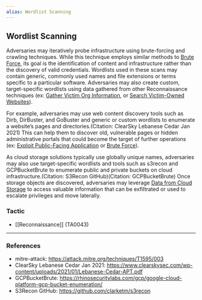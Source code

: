 ```yaml
---
alias: Wordlist Scanning
---
```


## Wordlist Scanning

Adversaries may iteratively probe infrastructure using brute-forcing and crawling techniques. While this technique employs similar methods to [Brute Force](https://attack.mitre.org/techniques/T1110), its goal is the identification of content and infrastructure rather than the discovery of valid credentials. Wordlists used in these scans may contain generic, commonly used names and file extensions or terms specific to a particular software. Adversaries may also create custom, target-specific wordlists using data gathered from other Reconnaissance techniques (ex: [Gather Victim Org Information](https://attack.mitre.org/techniques/T1591), or [Search Victim-Owned Websites](https://attack.mitre.org/techniques/T1594)).

For example, adversaries may use web content discovery tools such as Dirb, DirBuster, and GoBuster and generic or custom wordlists to enumerate a website’s pages and directories.(Citation: ClearSky Lebanese Cedar Jan 2021) This can help them to discover old, vulnerable pages or hidden administrative portals that could become the target of further operations (ex: [Exploit Public-Facing Application](https://attack.mitre.org/techniques/T1190) or [Brute Force](https://attack.mitre.org/techniques/T1110)).  

As cloud storage solutions typically use globally unique names, adversaries may also use target-specific wordlists and tools such as s3recon and GCPBucketBrute to enumerate public and private buckets on cloud infrastructure.(Citation: S3Recon GitHub)(Citation: GCPBucketBrute) Once storage objects are discovered, adversaries may leverage [Data from Cloud Storage](https://attack.mitre.org/techniques/T1530) to access valuable information that can be exfiltrated or used to escalate privileges and move laterally. 


### Tactic

- [[Reconnaissance]] (TA0043)


---
### References

- mitre-attack: https://attack.mitre.org/techniques/T1595/003
- ClearSky Lebanese Cedar Jan 2021: https://www.clearskysec.com/wp-content/uploads/2021/01/Lebanese-Cedar-APT.pdf
- GCPBucketBrute: https://rhinosecuritylabs.com/gcp/google-cloud-platform-gcp-bucket-enumeration/
- S3Recon GitHub: https://github.com/clarketm/s3recon
